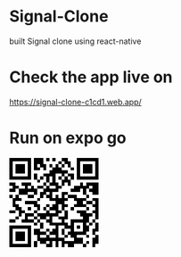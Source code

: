 # Signal-Clone
built Signal clone using react-native 

<h1>Check the app live on</h1>
<a href="https://signal-clone-c1cd1.web.app/">https://signal-clone-c1cd1.web.app/</a><br>

# Run on expo go




![](https://github.com/18harsh/Signal-Clone-App/blob/main/signal-code.png)
